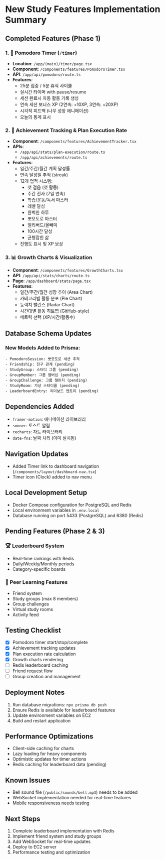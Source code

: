 # New Study Features Implementation Summary

## Completed Features (Phase 1)

### 1. 🍅 Pomodoro Timer (`/timer`)
- **Location**: `/app/(main)/timer/page.tsx`
- **Component**: `/components/features/PomodoroTimer.tsx`
- **API**: `/app/api/pomodoro/route.ts`
- **Features**:
  - 25분 집중 / 5분 휴식 사이클
  - 실시간 타이머 with pause/resume
  - 세션 완료시 자동 활동 기록 생성
  - 연속 세션 보너스 XP (2연속: +10XP, 3연속: +20XP)
  - 시각적 피드백 (나무 성장 애니메이션)
  - 오늘의 통계 표시

### 2. 🎯 Achievement Tracking & Plan Execution Rate
- **Component**: `/components/features/AchievementTracker.tsx`
- **APIs**: 
  - `/app/api/stats/plan-execution/route.ts`
  - `/app/api/achievements/route.ts`
- **Features**:
  - 일간/주간/월간 계획 달성률
  - 연속 달성일 추적 (streak)
  - 12개 업적 시스템:
    - 첫 걸음 (첫 활동)
    - 주간 전사 (7일 연속)
    - 학습/운동/독서 마스터
    - 레벨 달성
    - 완벽한 하루
    - 뽀모도로 마스터
    - 얼리버드/올빼미
    - 100시간 달성
    - 균형잡힌 삶
  - 진행도 표시 및 XP 보상

### 3. 📊 Growth Charts & Visualization
- **Component**: `/components/features/GrowthCharts.tsx`
- **API**: `/app/api/stats/charts/route.ts`
- **Page**: `/app/dashboard/stats/page.tsx`
- **Features**:
  - 일간/주간/월간 성장 추이 (Area Chart)
  - 카테고리별 활동 분포 (Pie Chart)
  - 능력치 밸런스 (Radar Chart)
  - 시간대별 활동 히트맵 (GitHub-style)
  - 메트릭 선택 (XP/시간/활동수)

## Database Schema Updates

### New Models Added to Prisma:
```prisma
- PomodoroSession: 뽀모도로 세션 추적
- Friendship: 친구 관계 (pending)
- StudyGroup: 스터디 그룹 (pending)
- GroupMember: 그룹 멤버십 (pending)
- GroupChallenge: 그룹 챌린지 (pending)
- StudyRoom: 가상 스터디룸 (pending)
- LeaderboardEntry: 리더보드 엔트리 (pending)
```

## Dependencies Added
- `framer-motion`: 애니메이션 라이브러리
- `sonner`: 토스트 알림
- `recharts`: 차트 라이브러리
- `date-fns`: 날짜 처리 (이미 설치됨)

## Navigation Updates
- Added Timer link to dashboard navigation (`/components/layout/dashboard-nav.tsx`)
- Timer icon (Clock) added to nav menu

## Local Development Setup
- Docker Compose configuration for PostgreSQL and Redis
- Local environment variables in `.env.local`
- Database running on port 5433 (PostgreSQL) and 6380 (Redis)

## Pending Features (Phase 2 & 3)

### 🏆 Leaderboard System
- Real-time rankings with Redis
- Daily/Weekly/Monthly periods
- Category-specific boards

### 👥 Peer Learning Features
- Friend system
- Study groups (max 8 members)
- Group challenges
- Virtual study rooms
- Activity feed

## Testing Checklist
- [x] Pomodoro timer start/stop/complete
- [x] Achievement tracking updates
- [x] Plan execution rate calculation
- [x] Growth charts rendering
- [ ] Redis leaderboard caching
- [ ] Friend request flow
- [ ] Group creation and management

## Deployment Notes
1. Run database migrations: `npx prisma db push`
2. Ensure Redis is available for leaderboard features
3. Update environment variables on EC2
4. Build and restart application

## Performance Optimizations
- Client-side caching for charts
- Lazy loading for heavy components
- Optimistic updates for timer actions
- Redis caching for leaderboard data (pending)

## Known Issues
- Bell sound file (`/public/sounds/bell.mp3`) needs to be added
- WebSocket implementation needed for real-time features
- Mobile responsiveness needs testing

## Next Steps
1. Complete leaderboard implementation with Redis
2. Implement friend system and study groups
3. Add WebSocket for real-time updates
4. Deploy to EC2 server
5. Performance testing and optimization